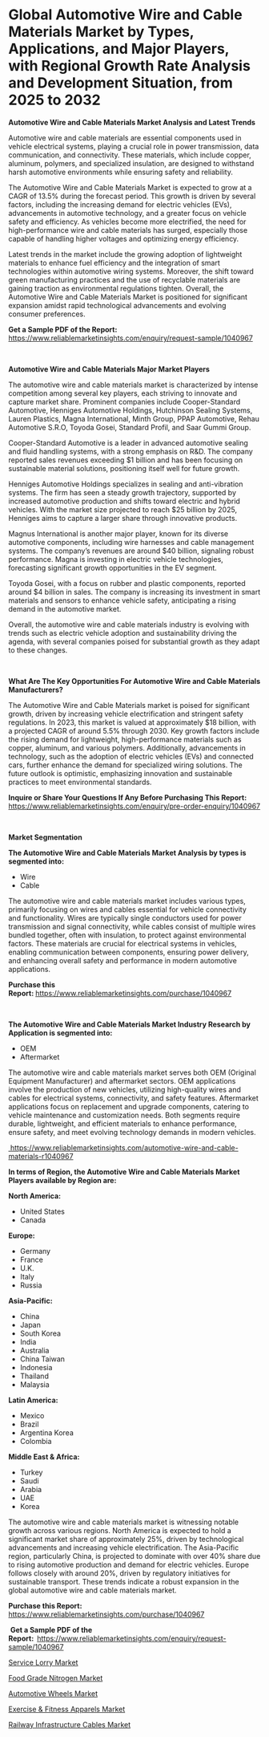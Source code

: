 <p><h1>Global Automotive Wire and Cable Materials Market by Types, Applications, and Major Players, with Regional Growth Rate Analysis and Development Situation, from 2025 to 2032</h1></p><p><strong>Automotive Wire and Cable Materials Market Analysis and Latest Trends</strong></p>
<p><p>Automotive wire and cable materials are essential components used in vehicle electrical systems, playing a crucial role in power transmission, data communication, and connectivity. These materials, which include copper, aluminum, polymers, and specialized insulation, are designed to withstand harsh automotive environments while ensuring safety and reliability.</p><p>The Automotive Wire and Cable Materials Market is expected to grow at a CAGR of 13.5% during the forecast period. This growth is driven by several factors, including the increasing demand for electric vehicles (EVs), advancements in automotive technology, and a greater focus on vehicle safety and efficiency. As vehicles become more electrified, the need for high-performance wire and cable materials has surged, especially those capable of handling higher voltages and optimizing energy efficiency.</p><p>Latest trends in the market include the growing adoption of lightweight materials to enhance fuel efficiency and the integration of smart technologies within automotive wiring systems. Moreover, the shift toward green manufacturing practices and the use of recyclable materials are gaining traction as environmental regulations tighten. Overall, the Automotive Wire and Cable Materials Market is positioned for significant expansion amidst rapid technological advancements and evolving consumer preferences.</p></p>
<p><strong>Get a Sample PDF of the Report:&nbsp;</strong> <a href="https://www.reliablemarketinsights.com/enquiry/request-sample/1040967?utm_campaign=1994&utm_medium=2&utm_source=Github&utm_content=ia&utm_term=30012025&utm_id=automotive-wire-and-cable-materials">https://www.reliablemarketinsights.com/enquiry/request-sample/1040967</a></p>
<p>&nbsp;</p>
<p><strong>Automotive Wire and Cable Materials Major Market Players</strong></p>
<p><p>The automotive wire and cable materials market is characterized by intense competition among several key players, each striving to innovate and capture market share. Prominent companies include Cooper-Standard Automotive, Henniges Automotive Holdings, Hutchinson Sealing Systems, Lauren Plastics, Magna International, Minth Group, PPAP Automotive, Rehau Automotive S.R.O, Toyoda Gosei, Standard Profil, and Saar Gummi Group.</p><p>Cooper-Standard Automotive is a leader in advanced automotive sealing and fluid handling systems, with a strong emphasis on R&D. The company reported sales revenues exceeding $1 billion and has been focusing on sustainable material solutions, positioning itself well for future growth.</p><p>Henniges Automotive Holdings specializes in sealing and anti-vibration systems. The firm has seen a steady growth trajectory, supported by increased automotive production and shifts toward electric and hybrid vehicles. With the market size projected to reach $25 billion by 2025, Henniges aims to capture a larger share through innovative products.</p><p>Magnus International is another major player, known for its diverse automotive components, including wire harnesses and cable management systems. The company’s revenues are around $40 billion, signaling robust performance. Magna is investing in electric vehicle technologies, forecasting significant growth opportunities in the EV segment.</p><p>Toyoda Gosei, with a focus on rubber and plastic components, reported around $4 billion in sales. The company is increasing its investment in smart materials and sensors to enhance vehicle safety, anticipating a rising demand in the automotive market.</p><p>Overall, the automotive wire and cable materials industry is evolving with trends such as electric vehicle adoption and sustainability driving the agenda, with several companies poised for substantial growth as they adapt to these changes.</p></p>
<p>&nbsp;</p>
<p><strong>What Are The Key Opportunities For Automotive Wire and Cable Materials Manufacturers?</strong></p>
<p><p>The Automotive Wire and Cable Materials market is poised for significant growth, driven by increasing vehicle electrification and stringent safety regulations. In 2023, this market is valued at approximately $18 billion, with a projected CAGR of around 5.5% through 2030. Key growth factors include the rising demand for lightweight, high-performance materials such as copper, aluminum, and various polymers. Additionally, advancements in technology, such as the adoption of electric vehicles (EVs) and connected cars, further enhance the demand for specialized wiring solutions. The future outlook is optimistic, emphasizing innovation and sustainable practices to meet environmental standards.</p></p>
<p><strong>Inquire or Share Your Questions If Any Before Purchasing This Report:</strong> <a href="https://www.reliablemarketinsights.com/enquiry/pre-order-enquiry/1040967?utm_campaign=1994&utm_medium=2&utm_source=Github&utm_content=ia&utm_term=30012025&utm_id=automotive-wire-and-cable-materials">https://www.reliablemarketinsights.com/enquiry/pre-order-enquiry/1040967</a></p>
<p>&nbsp;</p>
<p><strong>Market Segmentation</strong></p>
<p><strong>The Automotive Wire and Cable Materials Market Analysis by types is segmented into:</strong></p>
<p><ul><li>Wire</li><li>Cable</li></ul></p>
<p><p>The automotive wire and cable materials market includes various types, primarily focusing on wires and cables essential for vehicle connectivity and functionality. Wires are typically single conductors used for power transmission and signal connectivity, while cables consist of multiple wires bundled together, often with insulation, to protect against environmental factors. These materials are crucial for electrical systems in vehicles, enabling communication between components, ensuring power delivery, and enhancing overall safety and performance in modern automotive applications.</p></p>
<p><strong>Purchase this Report:&nbsp;</strong><a href="https://www.reliablemarketinsights.com/purchase/1040967?utm_campaign=1994&utm_medium=2&utm_source=Github&utm_content=ia&utm_term=30012025&utm_id=automotive-wire-and-cable-materials">https://www.reliablemarketinsights.com/purchase/1040967</a></p>
<p>&nbsp;</p>
<p><strong>The Automotive Wire and Cable Materials Market Industry Research by Application is segmented into:</strong></p>
<p><ul><li>OEM</li><li>Aftermarket</li></ul></p>
<p><p>The automotive wire and cable materials market serves both OEM (Original Equipment Manufacturer) and aftermarket sectors. OEM applications involve the production of new vehicles, utilizing high-quality wires and cables for electrical systems, connectivity, and safety features. Aftermarket applications focus on replacement and upgrade components, catering to vehicle maintenance and customization needs. Both segments require durable, lightweight, and efficient materials to enhance performance, ensure safety, and meet evolving technology demands in modern vehicles.</p></p>
<p><a href="https://www.reliablemarketinsights.com/automotive-wire-and-cable-materials-r1040967?utm_campaign=1994&utm_medium=2&utm_source=Github&utm_content=ia&utm_term=30012025&utm_id=automotive-wire-and-cable-materials">&nbsp;https://www.reliablemarketinsights.com/automotive-wire-and-cable-materials-r1040967</a></p>
<p><strong>In terms of Region, the Automotive Wire and Cable Materials Market Players available by Region are:</strong></p>
<p>
    <p> <strong> North America: </strong>
        <ul>
            <li>United States</li>
            <li>Canada</li>
        </ul>
        </p> 
    <p> <strong> Europe: </strong>
        <ul>
            <li>Germany</li>
            <li>France</li>
            <li>U.K.</li>
            <li>Italy</li>
            <li>Russia</li>
        </ul>
        </p> 
    <p> <strong> Asia-Pacific: </strong>
        <ul>
            <li>China</li>
            <li>Japan</li>
            <li>South Korea</li>
            <li>India</li>
            <li>Australia</li>
            <li>China Taiwan</li>
            <li>Indonesia</li>
            <li>Thailand</li>
            <li>Malaysia</li>
        </ul>
        </p> 
    <p> <strong> Latin America: </strong>
        <ul>
            <li>Mexico</li>
            <li>Brazil</li>
            <li>Argentina Korea</li>
            <li>Colombia</li>
        </ul>
        </p> 
    <p> <strong> Middle East & Africa: </strong>
        <ul>
            <li>Turkey</li>
            <li>Saudi</li>
            <li>Arabia</li>
            <li>UAE</li>
            <li>Korea</li>
        </ul>
    </p>
    </p>
<p><p>The automotive wire and cable materials market is witnessing notable growth across various regions. North America is expected to hold a significant market share of approximately 25%, driven by technological advancements and increasing vehicle electrification. The Asia-Pacific region, particularly China, is projected to dominate with over 40% share due to rising automotive production and demand for electric vehicles. Europe follows closely with around 20%, driven by regulatory initiatives for sustainable transport. These trends indicate a robust expansion in the global automotive wire and cable materials market.</p></p>
<p><strong>Purchase this Report: </strong><a href="https://www.reliablemarketinsights.com/purchase/1040967?utm_campaign=1994&utm_medium=2&utm_source=Github&utm_content=ia&utm_term=30012025&utm_id=automotive-wire-and-cable-materials">https://www.reliablemarketinsights.com/purchase/1040967</a></p>
<p>&nbsp;<strong>Get a Sample PDF of the Report:&nbsp;&nbsp;</strong><a href="https://www.reliablemarketinsights.com/enquiry/request-sample/1040967?utm_campaign=1994&utm_medium=2&utm_source=Github&utm_content=ia&utm_term=30012025&utm_id=automotive-wire-and-cable-materials">https://www.reliablemarketinsights.com/enquiry/request-sample/1040967</a></p>
<p><strong></strong></p>
<p><p><a href="https://github.com/domoniqueluoma76/Market-Research-Report-List-1/blob/main/service-lorry-market.md?utm_campaign=1994&utm_medium=2&utm_source=Github&utm_content=ia&utm_term=30012025&utm_id=automotive-wire-and-cable-materials">Service Lorry Market</a></p><p><a href="https://www.linkedin.com/pulse/comprehensive-report-food-grade-nitrogen-market-new-trends-228ye?utm_campaign=1994&utm_medium=2&utm_source=Github&utm_content=ia&utm_term=30012025&utm_id=automotive-wire-and-cable-materials">Food Grade Nitrogen Market</a></p><p><a href="https://github.com/leopardmicheal7019/Market-Research-Report-List-1/blob/main/automotive-wheels-market.md?utm_campaign=1994&utm_medium=2&utm_source=Github&utm_content=ia&utm_term=30012025&utm_id=automotive-wire-and-cable-materials">Automotive Wheels Market</a></p><p><a href="https://www.linkedin.com/pulse/exercise-fitness-apparels-market-growth-forecast-size-projected-c2ree?utm_campaign=1994&utm_medium=2&utm_source=Github&utm_content=ia&utm_term=30012025&utm_id=automotive-wire-and-cable-materials">Exercise & Fitness Apparels Market</a></p><p><a href="https://www.linkedin.com/pulse/assessing-competition-railway-infrastructure-cables-market-xifge?utm_campaign=1994&utm_medium=2&utm_source=Github&utm_content=ia&utm_term=30012025&utm_id=automotive-wire-and-cable-materials">Railway Infrastructure Cables Market</a></p></p>